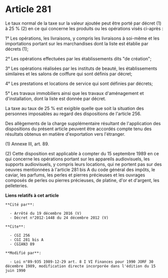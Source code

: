 # Article 281

Le taux normal de la taxe sur la valeur ajoutée peut être porté par décret (1) à 25 % (2) en ce qui concerne les produits ou
les opérations visés ci-après :

1° Les opérations, les livraisons, y compris les livraisons à soi-même et les importations portant sur les marchandises dont
la liste est établie par décrets (1);

2° Les opérations effectuées par les établissements dits "de création";

3° Les opérations réalisées par les instituts de beauté, les établissements similaires et les salons de coiffure qui sont
définis par décret;

4° Les prestations et locations de service qui sont définies par décrets;

5° Les travaux immobiliers ainsi que les travaux d'aménagement et d'installation, dont la liste est donnée par décret.

La taxe au taux de 25 % est exigible quelle que soit la situation des personnes imposables au regard des dispositions de
l'article 256.

Des allègements de la charge supplémentaire résultant de l'application des dispositions du présent article peuvent être
accordés compte tenu des résultats obtenus en matière d'exportation vers l'étranger.

(1) Annexe III, art. 89.

(2) Cette disposition est applicable  à compter du 15 septembre 1989 en ce qui concerne les opérations portant sur les
appareils audiovisuels, les supports audiovisuels, y compris leurs locations, qui ne portent pas sur des oeuvres mentionnées
à l'article 281 bis A du code général des impôts, le caviar, les parfums, les perles et pierres précieuses et les ouvrages
composés de perles ou pierres précieuses, de platine, d'or et d'argent, les pelleteries.

**Liens relatifs à cet article**

	**Cité par**:

	  - Arrêté du 19 décembre 2016 (V)
	  - Décret n°2012-1448 du 24 décembre 2012 (V)

	**Cite**:

	  - CGI 256
	  - CGI 281 bis A
	  - CGIAN3 89

	**Modifié par**:

	  - Loi n°89-935 1989-12-29 art. 8 I VI Finances pour 1990 JORF 30 décembre 1989, modification directe incorporée dans l'édition du 15 juin 1990
